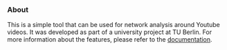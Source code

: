 ### About 

This is a simple tool that can be used for network analysis around Youtube videos. It was developed as part of a university project at TU Berlin. For more information about the features, please refer to the [documentation](src/README.md).
